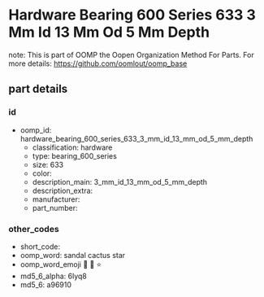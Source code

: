 # Hardware Bearing 600 Series 633 3 Mm Id 13 Mm Od 5 Mm Depth  

note: This is part of OOMP the Oopen Organization Method For Parts. For more details: https://github.com/oomlout/oomp_base

##  part details





### id
* oomp_id: hardware_bearing_600_series_633_3_mm_id_13_mm_od_5_mm_depth
  * classification: hardware
  * type: bearing_600_series
  * size: 633
  * color: 
  * description_main: 3_mm_id_13_mm_od_5_mm_depth
  * description_extra: 
  * manufacturer: 
  * part_number: 

### other_codes
* short_code: 
* oomp_word: sandal cactus star
* oomp_word_emoji :sandal: :cactus: :star:
* md5_6_alpha: 6lyq8
* md5_6: a96910